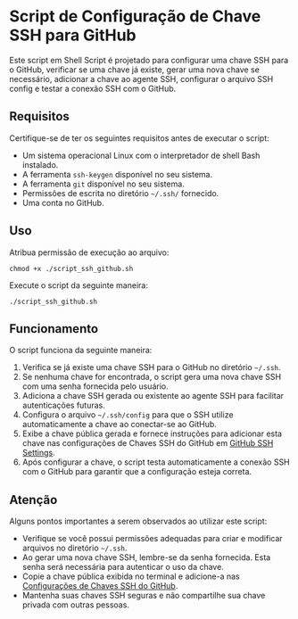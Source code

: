 # Script de Configuração de Chave SSH para GitHub

Este script em Shell Script é projetado para configurar uma chave SSH para o GitHub, verificar se uma chave já existe, gerar uma nova chave se necessário, adicionar a chave ao agente SSH, configurar o arquivo SSH config e testar a conexão SSH com o GitHub.

## Requisitos

Certifique-se de ter os seguintes requisitos antes de executar o script:

- Um sistema operacional Linux com o interpretador de shell Bash instalado.
- A ferramenta `ssh-keygen` disponível no seu sistema.
- A ferramenta `git` disponível no seu sistema.
- Permissões de escrita no diretório `~/.ssh/` fornecido.
- Uma conta no GitHub.

## Uso

Atribua permissão de execução ao arquivo:
```
chmod +x ./script_ssh_github.sh
```

Execute o script da seguinte maneira:

```
./script_ssh_github.sh
```

## Funcionamento

O script funciona da seguinte maneira:

1. Verifica se já existe uma chave SSH para o GitHub no diretório `~/.ssh`.
2. Se nenhuma chave for encontrada, o script gera uma nova chave SSH com uma senha fornecida pelo usuário.
3. Adiciona a chave SSH gerada ou existente ao agente SSH para facilitar autenticações futuras.
4. Configura o arquivo `~/.ssh/config` para que o SSH utilize automaticamente a chave ao conectar-se ao GitHub.
5. Exibe a chave pública gerada e fornece instruções para adicionar esta chave nas configurações de Chaves SSH do GitHub em [GitHub SSH Settings](https://github.com/settings/keys).
6. Após configurar a chave, o script testa automaticamente a conexão SSH com o GitHub para garantir que a configuração esteja correta.

## Atenção

Alguns pontos importantes a serem observados ao utilizar este script:

- Verifique se você possui permissões adequadas para criar e modificar arquivos no diretório `~/.ssh`.
- Ao gerar uma nova chave SSH, lembre-se da senha fornecida. Esta senha será necessária para autenticar o uso da chave.
- Copie a chave pública exibida no terminal e adicione-a nas [Configurações de Chaves SSH do GitHub](https://github.com/settings/keys).
- Mantenha suas chaves SSH seguras e não compartilhe sua chave privada com outras pessoas.
